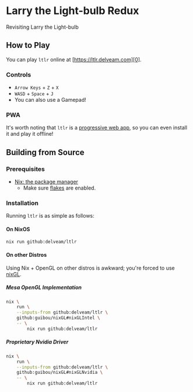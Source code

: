 # Larry the Light-bulb Redux

Revisiting Larry the Light-bulb

## How to Play

You can play `ltlr` online at [https://ltlr.delveam.com][0].

### Controls

- `Arrow Keys` + `Z` + `X`
- `WASD` + `Space` + `J`
- You can also use a Gamepad!

### PWA

It's worth noting that `ltlr` is a [progressive web app][1], so you can even install it and play it offline!

## Building from Source

### Prerequisites

- [Nix: the package manager][2]
    - Make sure [flakes][3] are enabled.

### Installation

Running `ltlr` is as simple as follows:

#### On NixOS

```bash
nix run github:delveam/ltlr
```

#### On other Distros

Using Nix + OpenGL on other distros is awkward; you're forced to use [nixGL][4].

##### Mesa OpenGL Implementation

```bash
nix \
    run \
    --inputs-from github:delveam/ltlr \
    github:guibou/nixGL#nixGLIntel \
    -- \
        nix run github:delveam/ltlr
```

##### Proprietary Nvidia Driver

```bash
nix \
    run \
    --inputs-from github:delveam/ltlr \
    github:guibou/nixGL#nixGLNvidia \
    -- \
        nix run github:delveam/ltlr
```

[0]: https://ltlr.delveam.com
[1]: https://developer.mozilla.org/en-US/docs/Web/Progressive_web_apps
[2]: https://nixos.org/download.html#nix-install-linux
[3]: https://nixos.wiki/wiki/Flakes#Permanent
[4]: https://github.com/guibou/nixGL
